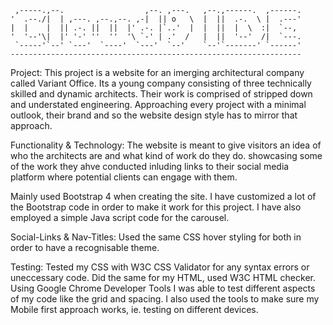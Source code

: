      ,-----.,--.                  ,--. ,---.   ,--.,------.  ,------.
    '  .--./|  | ,---. ,--.,--. ,-|  || o   \  |  ||  .-.  \ |  .---'
    |  |    |  || .-. ||  ||  |' .-. |`..'  |  |  ||  |  \  :|  `--, 
    '  '--'\|  |' '-' ''  ''  '\ `-' | .'  /   |  ||  '--'  /|  `---.
     `-----'`--' `---'  `----'  `---'  `--'    `--'`-------' `------'
    ----------------------------------------------------------------- 


Project:
This project is a website for an imerging architectural company called Variant Office. 
Its a young company consisting of three technically skilled and dynamic architects. Their work is comprised of stripped down 
and understated engineering. Approaching every project with a minimal outlook, their brand and so the website design style 
has to mirror that approach.

Functionality & Technology:
The website is meant to give visitors an idea of who the architects are and what kind of work do they do.
showcasing some of the work they ahve conducted inluding links to their social media platform where 
potential clients can engage with them. 

Mainly used Bootstrap 4 when creating the site. I have customized a lot of the Bootstrap code
in order to make it work for this project. I have also employed a simple Java script code for the carousel.


Social-Links & Nav-Titles:
Used the same CSS hover styling for both in order to have a recognisable theme.

Testing:
Tested my CSS with W3C CSS Validator for any syntax errors or uneccessary code. Did the same for my HTML,
used W3C HTML checker. Using Google Chrome Developer Tools I was able to test different aspects of my code like the grid and 
spacing. I also used the tools to make sure my Mobile first approach works, ie. testing on different devices.


